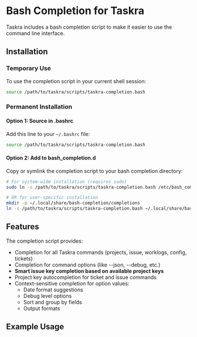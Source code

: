 # Bash Completion for Taskra

Taskra includes a bash completion script to make it easier to use the command line interface.

## Installation

### Temporary Use
To use the completion script in your current shell session:

```bash
source /path/to/taskra/scripts/taskra-completion.bash
```

### Permanent Installation

#### Option 1: Source in .bashrc
Add this line to your `~/.bashrc` file:

```bash
source /path/to/taskra/scripts/taskra-completion.bash
```

#### Option 2: Add to bash_completion.d
Copy or symlink the completion script to your bash completion directory:

```bash
# For system-wide installation (requires sudo)
sudo ln -s /path/to/taskra/scripts/taskra-completion.bash /etc/bash_completion.d/taskra

# OR for user-specific installation
mkdir -p ~/.local/share/bash-completion/completions
ln -s /path/to/taskra/scripts/taskra-completion.bash ~/.local/share/bash-completion/completions/taskra
```

## Features

The completion script provides:

- Completion for all Taskra commands (projects, issue, worklogs, config, tickets)
- Completion for command options (like --json, --debug, etc.)
- **Smart issue key completion based on available project keys**
- Project key autocompletion for ticket and issue commands
- Context-sensitive completion for option values:
  - Date format suggestions
  - Debug level options
  - Sort and group by fields
  - Output formats

## Example Usage
